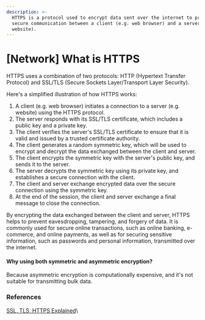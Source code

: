 ```yaml
---
description: >-
  HTTPS is a protocol used to encrypt data sent over the internet to provide a
  secure communication between a client (e.g. web browser) and a server (e.g.
  website).
---
```


# \[Network] What is HTTPS

HTTPS uses a combination of two protocols: HTTP (Hypertext Transfer Protocol) and SSL/TLS (Secure Sockets Layer/Transport Layer Security).

Here's a simplified illustration of how HTTPS works:

1. A client (e.g. web browser) initiates a connection to a server (e.g. website) using the HTTPS protocol.
2. The server responds with its SSL/TLS certificate, which includes a public key and a private key.
3. The client verifies the server's SSL/TLS certificate to ensure that it is valid and issued by a trusted certificate authority.
4. The client generates a random symmetric key, which will be used to encrypt and decrypt the data exchanged between the client and server.
5. The client encrypts the symmetric key with the server's public key, and sends it to the server.
6. The server decrypts the symmetric key using its private key, and establishes a secure connection with the client.
7. The client and server exchange encrypted data over the secure connection using the symmetric key.
8. At the end of the session, the client and server exchange a final message to close the connection.

By encrypting the data exchanged between the client and server, HTTPS helps to prevent eavesdropping, tampering, and forgery of data. It is commonly used for secure online transactions, such as online banking, e-commerce, and online payments, as well as for securing sensitive information, such as passwords and personal information, transmitted over the internet.

#### Why using both symmetric and asymmetric encryption?

Because asymmetric encryption is computationally expensive, and it's not suitable for transmitting bulk data.



### References

[SSL, TLS, HTTPS Explained](https://www.youtube.com/watch?v=j9QmMEWmcfo)\
